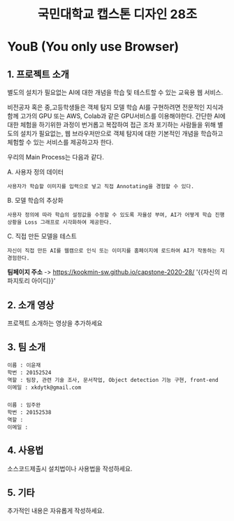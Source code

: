 # <center>국민대학교 캡스톤 디자인 28조</center>


# YouB (You only use Browser)

## 1. 프로젝트 소개

별도의 설치가 필요없는 AI에 대한 개념을 학습 및 테스트할 수 있는 교육용 웹 서비스.

비전공자 혹은 중,고등학생들은 객체 탐지 모델 학습 AI를 구현하려면 전문적인 지식과 함께 고가의 GPU 또는 AWS, Colab과 같은 GPU서비스를 이용해야한다. 간단한 AI에 대한 체험을 하기위한 과정이 번거롭고 복잡하여 접근 조차 포기하는 사람들을 위해 별도의 설치가 필요없는, 웹 브라우저만으로 객체 탐지에 대한 기본적인 개념을 학습하고 체험할 수 있는 서비스를 제공하고자 한다.

우리의 Main Process는 다음과 같다.

A. 사용자 정의 데이터
	
	사용자가 학습할 이미지를 입력으로 넣고 직접 Annotating을 경험할 수 있다.

B. 모델 학습의 추상화

	사용자 정의에 따라 학습의 설정값을 수정할 수 있도록 자율성 부여, AI가 어떻게 학습 진행 상황을 Loss 그래프로 시각화하여 제공한다.

C. 직접 만든 모델을 테스트

	자신이 직접 만든 AI를 웹캠으로 인식 또는 이미지를 홈페이지에 로드하여 AI가 작동하는 지 경험한다.

**팀페이지 주소** -> https://kookmin-sw.github.io/capstone-2020-28/ '{{자신의 리파지토리 아이디}}'

## 2. 소개 영상

프로젝트 소개하는 영상을 추가하세요

## 3. 팀 소개

	이름 : 이윤재
	학번 : 20152524
	역할 : 팀장, 관련 기술 조사, 문서작업, Object detection 기능 구현, front-end
	이메일 : xkdytk@gmail.com
###
	이름 : 임주완
	학번 : 20152538
	역할 : 
	이메일 :

## 4. 사용법

소스코드제출시 설치법이나 사용법을 작성하세요.

## 5. 기타

추가적인 내용은 자유롭게 작성하세요.


